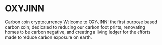 # OXYJINN
Carbon coin cryptocurrency
Welcome to OXYJINN! the first purpose based carbon coin;  dedicated to reducing our carbon foot prints, renovating homes to be carbon negative, and creating a living ledger for the efforts made to reduce carbon exposure on earth.
